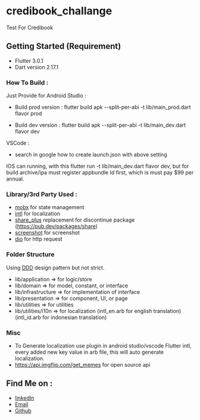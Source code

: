 # credibook_challange

Test For Credibook

## Getting Started (Requirement)
- Flutter 3.0.1
- Dart version 2.17.1

### How To Build :
 Just Provide for Android Studio :
 - Build prod version :
 flutter build apk --split-per-abi -t lib/main_prod.dart flavor prod

 - Build dev version :
 flutter build apk --split-per-abi -t lib/main_dev.dart flavor dev

 VSCode :
 - search in google how to create launch.json with above setting

 IOS can running, with this flutter run -t lib/main_dev.dart flavor dev,
 but for build archive/ipa must register appbundle Id first, which is must pay $99 per annual.

### Library/3rd Party Used :
 - [mobx](https://pub.dev/packages/mobx) for state management
 - [intl](https://pub.dev/packages/intl) for localization
 - [share_plus](https://pub.dev/packages/share_plus) replacement for discontinue package (https://pub.dev/packages/share)
 - [screenshot](https://pub.dev/packages/screenshot) for screenshot
 - [dio](https://pub.dev/packages/dio) for http request

### Folder Structure
  Using [DDD](https://resocoder.com/2020/03/09/flutter-firebase-ddd-course-1-domain-driven-design-principles/) design pattern but not strict.
  - lib/application => for logic/store
  - lib/domain => for model, constant, or interface
  - lib/infrastructure => for implementation of interface
  - lib/presentation => for component, UI, or page
  - lib/utilities => for utilities
  - lib/utilities/i10n => for localization (intl_en.arb for english translation) (intl_id.arb for indonesian translation)

### Misc
 - To Generate localization use plugin in android studio/vscode Flutter intl, every added new key value in arb file, this will auto generate localization.
 - https://api.imgflip.com/get_memes for open source api

## Find Me on :
 - [linkedIn](https://www.linkedin.com/in/yudhistira-yoga-0872a6184)
 - [Email](mailto:Yudhistiray198@gmail.com)
 - [Github](https://github.com/Suzaku10)

